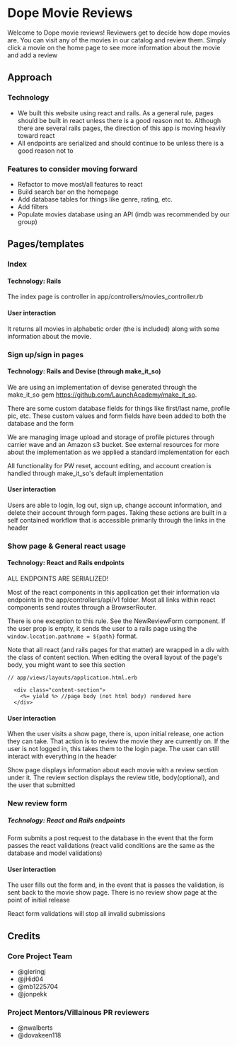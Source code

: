 # Dope Movie Reviews

Welcome to Dope movie reviews! Reviewers get to decide how dope movies are. You can visit any of the movies in our catalog and review them. Simply click a movie on the home page to see more information about the movie and add a review

## Approach
### Technology
- We built this website using react and rails. As a general rule, pages should be built in react unless there is a good reason not to. Although there are several rails pages, the direction of this app is moving heavily toward react
- All endpoints are serialized and should continue to be unless there is a good reason not to

### Features to consider moving forward
- Refactor to move most/all features to react
- Build search bar on the homepage
- Add database tables for things like genre, rating, etc.
- Add filters
- Populate movies database using an API (imdb was recommended by our group)

## Pages/templates

### Index
#### Technology: Rails
The index page is controller in app/controllers/movies_controller.rb 

#### User interaction
It returns all movies in alphabetic order (the is included) along with some information about the movie.

### Sign up/sign in pages
#### Technology: Rails and Devise (through make_it_so)
We are using an implementation of devise generated through the make_it_so gem https://github.com/LaunchAcademy/make_it_so. 

There are some custom database fields for things like first/last name, profile pic, etc. These custom values and form fields have been added to both the database and the form

We are managing image upload and storage of profile pictures through carrier wave and an Amazon s3 bucket. See external resources for more about the implementation as we applied a standard implementation for each

All functionality for PW reset, account editing, and account creation is handled through make_it_so's default implementation

#### User interaction
Users are able to login, log out, sign up, change account information, and delete their account through form pages. Taking these actions are built in a self contained workflow that is accessible primarily through the links in the header

### Show page & General react usage
#### Technology: React and Rails endpoints
ALL ENDPOINTS ARE SERIALIZED!

Most of the react components in this application get their information via endpoints in the app/controllers/api/v1 folder. Most all links within react components send routes through a BrowserRouter. 

There is one exception to this rule. See the NewReviewForm component. If the user prop is empty, it sends the user to a rails page using the `window.location.pathname = ${path}` format.

Note that all react (and rails pages for that matter) are wrapped in a div with the class of content section. When editing the overall layout of the page's body, you might want to see this section

```
// app/views/layouts/application.html.erb

  <div class="content-section">
    <%= yield %> //page body (not html body) rendered here
  </div>

```

#### User interaction

When the user visits a show page, there is, upon initial release, one action they can take. That action is to review the movie they are currently on. If the user is not logged in, this takes them to the login page. The user can still interact with everything in the header

Show page displays information about each movie with a review section under it. The review section displays the review title, body(optional), and the user that submitted

### New review form
##### Technology: React and Rails endpoints
Form submits a post request to the database in the event that the form passes the react validations (react valid conditions are the same as the database and model validations)

#### User interaction
The user fills out the form and, in the event that is passes the validation, is sent back to the movie show page. There is no review show page at the point of initial release

React form validations will stop all invalid submissions

## Credits
### Core Project Team
- @gieringj
- @jHid04
- @mb1225704
- @jonpekk

### Project Mentors/Villainous PR reviewers
- @nwalberts
- @dovakeen118